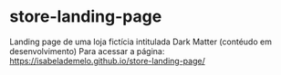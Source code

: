 # store-landing-page
Landing page de uma loja fictícia intitulada Dark Matter (contéudo em desenvolvimento)
Para acessar a página: https://isabelademelo.github.io/store-landing-page/
